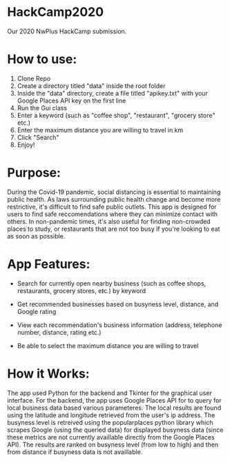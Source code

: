 # HackCamp2020
Our 2020 NwPlus HackCamp submission.

# How to use:
1. Clone Repo
2. Create a directory titled "data" inside the root folder
3. Inside the "data" directory, create a file titled "apikey.txt" with your Google Places API key on the first line
4. Run the Gui class
5. Enter a keyword (such as "coffee shop", "restaurant", "grocery store" etc.)
6. Enter the maximum distance you are willing to travel in km
7. Click "Search"
8. Enjoy!

# Purpose:
During the Covid-19 pandemic, social distancing is essential to maintaining public health. As laws
surrounding public health change and become more restrictive, it's difficult to find safe public
outlets. This app is designed for users to find safe reccomendations where they can minimize contact
with others. In non-pandemic times, it's also useful for finding non-crowded places to study, or
restaurants that are not too busy if you're looking to eat as soon as possible.

# App Features:
* Search for currently open nearby business (such as coffee shops, restaurants, grocery stores, etc.) by keyword 

* Get recommended businesses based on busyness level, distance, and Google rating

* View each recommendation's business information (address, telephone number, distance, rating etc.)

* Be able to select the maximum distance you are willing to travel

# How it Works:

The app used Python for the backend and Tkinter for the graphical user interface. For the backend, the app uses Google Places API for to query for local business data based various parameteres. The local results are found using the latitude and longitude retrieved from the user's ip address. The busyness level is retreived using the popularplaces python library which scrapes Google (using the queried data) for displayed busyness data (since these metrics are not currently availlable directly from the Google Places API). The results are ranked on busyness level (from low to high) and then from distance if busyness data is not availlable. 



